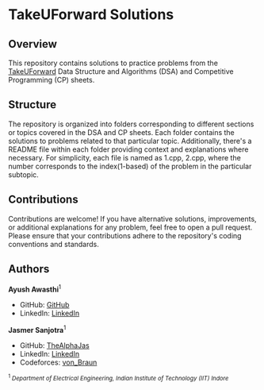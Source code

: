# TakeUForward Solutions

## Overview
This repository contains solutions to practice problems from the [TakeUForward](https://takeuforward.org/) Data Structure and Algorithms (DSA) and Competitive Programming (CP) sheets. 

## Structure
The repository is organized into folders corresponding to different sections or topics covered in the DSA and CP sheets. Each folder contains the solutions to problems related to that particular topic. Additionally, there's a README file within each folder providing context and explanations where necessary. For simplicity, each file is named as 1.cpp, 2.cpp, where the number corresponds to the index(1-based) of the problem in the particular subtopic.

## Contributions
Contributions are welcome! If you have alternative solutions, improvements, or additional explanations for any problem, feel free to open a pull request. Please ensure that your contributions adhere to the repository's coding conventions and standards.

## Authors
**Ayush Awasthi**<sup>1</sup>
- GitHub: [GitHub](https://github.com/ayushawasthi24)
- LinkedIn: [LinkedIn](https://www.linkedin.com/in/ayush-awasthi-a232b8254/)

**Jasmer Sanjotra**<sup>1</sup>
- GitHub: [TheAlphaJas](https://github.com/TheAlphaJas)
- LinkedIn: [LinkedIn](https://www.linkedin.com/in/jasmer-singh-sanjotra-a05b95250/)
- Codeforces: [von_Braun](https://codeforces.com/profile/von_Braun)

<small><sup>1</sup> _Department of Electrical Engineering, Indian Institute of Technology (IIT) Indore_</small>

